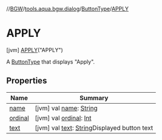//[BGW](../../../../index.md)/[tools.aqua.bgw.dialog](../../index.md)/[ButtonType](../index.md)/[APPLY](index.md)



# APPLY  
 [jvm] [APPLY](index.md)("APPLY")  


A [ButtonType](../index.md) that displays "Apply".

   


## Properties  
  
|  Name |  Summary | 
|---|---|
| <a name="tools.aqua.bgw.dialog/ButtonType.APPLY/name/#/PointingToDeclaration/"></a>[name](name.md)| <a name="tools.aqua.bgw.dialog/ButtonType.APPLY/name/#/PointingToDeclaration/"></a> [jvm] val [name](name.md): [String](https://kotlinlang.org/api/latest/jvm/stdlib/kotlin/-string/index.html)   <br>|
| <a name="tools.aqua.bgw.dialog/ButtonType.APPLY/ordinal/#/PointingToDeclaration/"></a>[ordinal](ordinal.md)| <a name="tools.aqua.bgw.dialog/ButtonType.APPLY/ordinal/#/PointingToDeclaration/"></a> [jvm] val [ordinal](ordinal.md): [Int](https://kotlinlang.org/api/latest/jvm/stdlib/kotlin/-int/index.html)   <br>|
| <a name="tools.aqua.bgw.dialog/ButtonType.APPLY/text/#/PointingToDeclaration/"></a>[text](text.md)| <a name="tools.aqua.bgw.dialog/ButtonType.APPLY/text/#/PointingToDeclaration/"></a> [jvm] val [text](text.md): [String](https://kotlinlang.org/api/latest/jvm/stdlib/kotlin/-string/index.html)Displayed button text   <br>|

